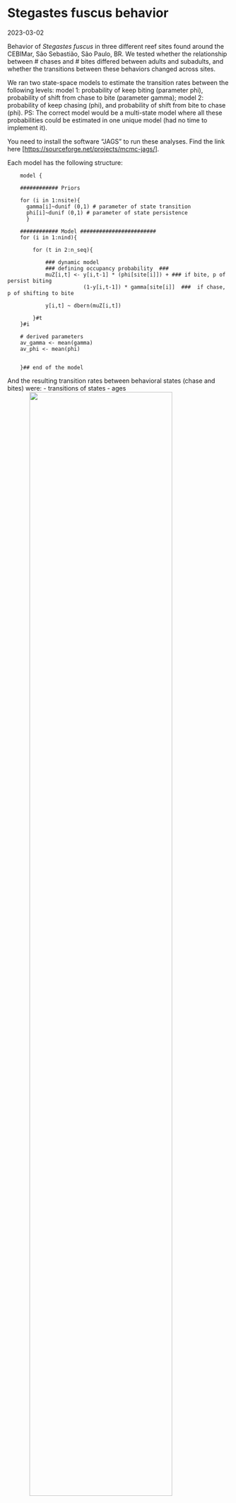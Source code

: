Stegastes fuscus behavior
================
2023-03-02

Behavior of *Stegastes fuscus* in three different reef sites found
around the CEBIMar, São Sebastião, São Paulo, BR. We tested whether the
relationship between \# chases and \# bites differed between adults and
subadults, and whether the transitions between these behaviors changed
across sites.

<!-- README.md is generated from README.Rmd. Please edit that file -->
<!-- badges: start -->
<!-- badges: end -->

We ran two state-space models to estimate the transition rates between
the following levels: model 1: probability of keep biting (parameter
phi), probability of shift from chase to bite (parameter gamma); model
2: probability of keep chasing (phi), and probability of shift from bite
to chase (phi). PS: The correct model would be a multi-state model where
all these probabilities could be estimated in one unique model (had no
time to implement it).

You need to install the software “JAGS” to run these analyses. Find the
link here \[<https://sourceforge.net/projects/mcmc-jags/>\].

Each model has the following structure:


        model {
        
        ############ Priors
        
        for (i in 1:nsite){
          gamma[i]~dunif (0,1) # parameter of state transition
          phi[i]~dunif (0,1) # parameter of state persistence
          }
        
        ############ Model ########################
        for (i in 1:nind){
        
            for (t in 2:n_seq){
        
                ### dynamic model
                ### defining occupancy probability  ###
                muZ[i,t] <- y[i,t-1] * (phi[site[i]]) + ### if bite, p of persist biting
                            (1-y[i,t-1]) * gamma[site[i]]  ###  if chase, p of shifting to bite
                            
                y[i,t] ~ dbern(muZ[i,t])
        
            }#t
        }#i
        
        # derived parameters
        av_gamma <- mean(gamma)
        av_phi <- mean(phi)
        
        
        }## end of the model
        
        

And the resulting transition rates between behavioral states (chase and
bites) were: - transitions of states - ages
<img src="README_files/figure-gfm/unnamed-chunk-2-1.png" width="80%" height="80%" style="display: block; margin: auto;" />

Average rates

- transitions of states - sites
  <img src="README_files/figure-gfm/unnamed-chunk-4-1.png" width="80%" height="80%" style="display: block; margin: auto;" />

Averaged rates

Useful summary statistics

``` r
summary_stats
```

<img src="README_files/figure-gfm/unnamed-chunk-6-1.png" width="70%" height="70%" style="display: block; margin: auto;" />

Analysis of variance

No difference of \# bites among sites and ages

``` r
summary(aov (formula = sum_count~ age*site,
       data=data_anova_bites))
```

Higher number of chases among subadults

``` r
# no effect of site and age on bite rates 
summary(aov (formula = sum_count~ age*site,
             data=data_anova_chase))


plot_anova
```

<img src="README_files/figure-gfm/unnamed-chunk-8-1.png" width="70%" height="70%" style="display: block; margin: auto;" />

Relationship between foraging (bites) and persecution (chases) rates,
for adult and subadult damsel fish.

``` r
plot_cor
```

<img src="README_files/figure-gfm/unnamed-chunk-9-1.png" width="70%" height="70%" style="display: block; margin: auto;" />

The composition of chased species

``` r
plot_freq_chased
```

<img src="README_files/figure-gfm/unnamed-chunk-10-1.png" width="70%" height="70%" style="display: block; margin: auto;" />

<!-- badges: start -->
<!-- badges: end -->

#### These results were produced using the following software and associated packages:

    ## R version 4.2.2 (2022-10-31 ucrt)
    ## Platform: x86_64-w64-mingw32/x64 (64-bit)
    ## Running under: Windows 10 x64 (build 19044)
    ## 
    ## Matrix products: default
    ## 
    ## locale:
    ## [1] LC_COLLATE=Portuguese_Brazil.utf8  LC_CTYPE=Portuguese_Brazil.utf8   
    ## [3] LC_MONETARY=Portuguese_Brazil.utf8 LC_NUMERIC=C                      
    ## [5] LC_TIME=Portuguese_Brazil.utf8    
    ## 
    ## attached base packages:
    ## [1] stats     graphics  grDevices utils     datasets  methods   base     
    ## 
    ## other attached packages:
    ## [1] ggplot2_3.4.0     reshape_0.8.9     here_1.0.1        coda_0.19-4      
    ## [5] jagsUI_1.5.2.9002 tidyr_1.3.0       dplyr_1.1.0       lubridate_1.9.1  
    ## [9] readxl_1.4.1     
    ## 
    ## loaded via a namespace (and not attached):
    ##  [1] Rcpp_1.0.10       highr_0.10        plyr_1.8.8        cellranger_1.1.0 
    ##  [5] pillar_1.8.1      compiler_4.2.2    tools_4.2.2       digest_0.6.31    
    ##  [9] nlme_3.1-160      viridisLite_0.4.1 gtable_0.3.1      evaluate_0.20    
    ## [13] lifecycle_1.0.3   tibble_3.1.8      timechange_0.2.0  lattice_0.20-45  
    ## [17] mgcv_1.8-41       pkgconfig_2.0.3   rlang_1.0.6       Matrix_1.5-1     
    ## [21] cli_3.6.0         rstudioapi_0.14   yaml_2.3.7        parallel_4.2.2   
    ## [25] xfun_0.36         fastmap_1.1.0     withr_2.5.0       knitr_1.42       
    ## [29] generics_0.1.3    rjags_4-13        vctrs_0.5.2       rprojroot_2.0.3  
    ## [33] grid_4.2.2        tidyselect_1.2.0  glue_1.6.2        R6_2.5.1         
    ## [37] fansi_1.0.4       rmarkdown_2.20    farver_2.1.1      purrr_1.0.1      
    ## [41] magrittr_2.0.3    splines_4.2.2     scales_1.2.1      htmltools_0.5.4  
    ## [45] colorspace_2.1-0  labeling_0.4.2    utf8_1.2.2        munsell_0.5.0
